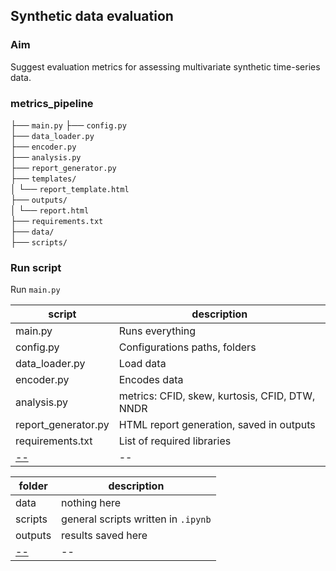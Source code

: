 ## Synthetic data evaluation

### Aim
Suggest evaluation metrics for assessing multivariate synthetic time-series data.

### metrics_pipeline
├── `main.py`
├── `config.py`
<br>├── `data_loader.py`
<br>├── `encoder.py`
<br>├── `analysis.py`
<br>├── `report_generator.py`
<br>├── `templates/`
<br>│   └── `report_template.html`
<br>├── `outputs/`
<br>│   └── `report.html `
<br>├── `requirements.txt`
<br>├── `data/`
<br>├── `scripts/`

### Run script 
Run `main.py`

| script                      | description                    |
|-------------------------------|--------------------------------|
|main.py | Runs everything |
|config.py | Configurations paths, folders |
|data_loader.py  | Load data |
|encoder.py  | Encodes data|
|analysis.py| metrics: CFID, skew, kurtosis, CFID, DTW, NNDR |
|report_generator.py | HTML report generation, saved in outputs |
|requirements.txt| List of required libraries |
|[--]()  | -- |

| folder                     | description                    |
|-------------------------------|--------------------------------|
|data| nothing here |
|scripts| general scripts written in `.ipynb` |
|outputs | results saved here |
|[--]()  | -- |